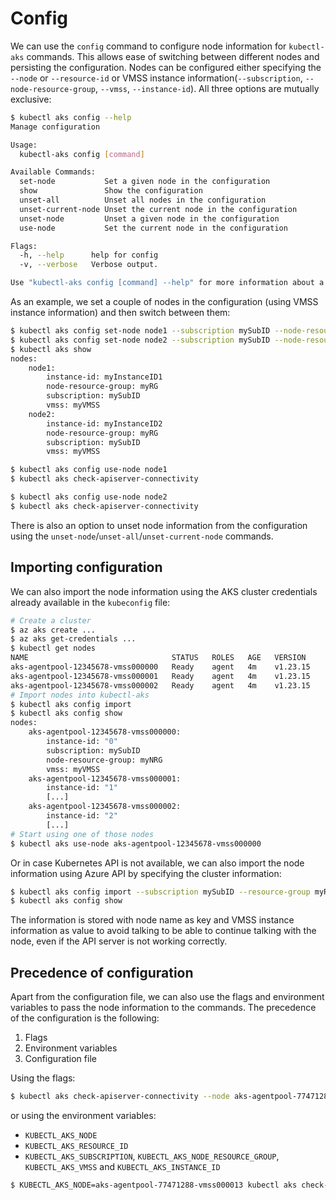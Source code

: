# Config

We can use the `config` command to configure node information for `kubectl-aks` commands.
This allows ease of switching between different nodes and persisting the configuration. Nodes can be configured
either specifying the `--node` or `--resource-id` or VMSS instance information(`--subscription`, `--node-resource-group`, `--vmss`, `--instance-id`).
All three options are mutually exclusive:

```bash
$ kubectl aks config --help
Manage configuration

Usage:
  kubectl-aks config [command]

Available Commands:
  set-node           Set a given node in the configuration
  show               Show the configuration
  unset-all          Unset all nodes in the configuration
  unset-current-node Unset the current node in the configuration
  unset-node         Unset a given node in the configuration
  use-node           Set the current node in the configuration

Flags:
  -h, --help      help for config
  -v, --verbose   Verbose output.

Use "kubectl-aks config [command] --help" for more information about a command.
```

As an example, we set a couple of nodes in the configuration (using VMSS instance information) and then switch between them:

```bash
$ kubectl aks config set-node node1 --subscription mySubID --node-resource-group myRG --vmss myVMSS --instance-id myInstanceID1
$ kubectl aks config set-node node2 --subscription mySubID --node-resource-group myRG --vmss myVMSS --instance-id myInstanceID2
$ kubectl aks show
nodes:
    node1:
        instance-id: myInstanceID1
        node-resource-group: myRG
        subscription: mySubID
        vmss: myVMSS
    node2:
        instance-id: myInstanceID2
        node-resource-group: myRG
        subscription: mySubID
        vmss: myVMSS

$ kubectl aks config use-node node1
$ kubectl aks check-apiserver-connectivity

$ kubectl aks config use-node node2
$ kubectl aks check-apiserver-connectivity
```

There is also an option to unset node information from the configuration using
the `unset-node`/`unset-all`/`unset-current-node` commands.

## Importing configuration

We can also import the node information using the AKS cluster credentials already available in the `kubeconfig` file:

```bash
# Create a cluster
$ az aks create ...
$ az aks get-credentials ...
$ kubectl get nodes
NAME                                STATUS   ROLES   AGE   VERSION
aks-agentpool-12345678-vmss000000   Ready    agent   4m    v1.23.15
aks-agentpool-12345678-vmss000001   Ready    agent   4m    v1.23.15
aks-agentpool-12345678-vmss000002   Ready    agent   4m    v1.23.15
# Import nodes into kubectl-aks
$ kubectl aks config import
$ kubectl aks config show
nodes:
    aks-agentpool-12345678-vmss000000:
        instance-id: "0"
        subscription: mySubID
        node-resource-group: myNRG
        vmss: myVMSS
    aks-agentpool-12345678-vmss000001:
        instance-id: "1"
        [...]
    aks-agentpool-12345678-vmss000002:
        instance-id: "2"
        [...]
# Start using one of those nodes
$ kubectl aks use-node aks-agentpool-12345678-vmss000000
```

Or in case Kubernetes API is not available, we can also import the node information using Azure API by specifying the cluster information:

```bash
$ kubectl aks config import --subscription mySubID --resource-group myRG --cluster-name myCluster
$ kubectl aks config show
```

The information is stored with node name as key and VMSS instance information as value to avoid talking to be able
to continue talking with the node, even if the API server is not working correctly.

## Precedence of configuration

Apart from the configuration file, we can also use the flags and environment variables to
pass the node information to the commands. The precedence of the configuration is the following:

1. Flags
2. Environment variables
3. Configuration file

Using the flags:

```bash
$ kubectl aks check-apiserver-connectivity --node aks-agentpool-77471288-vmss000013
```

or using the environment variables:

- `KUBECTL_AKS_NODE`
- `KUBECTL_AKS_RESOURCE_ID`
- `KUBECTL_AKS_SUBSCRIPTION`, `KUBECTL_AKS_NODE_RESOURCE_GROUP`, `KUBECTL_AKS_VMSS` and `KUBECTL_AKS_INSTANCE_ID`

```bash
$ KUBECTL_AKS_NODE=aks-agentpool-77471288-vmss000013 kubectl aks check-apiserver-connectivity
```
